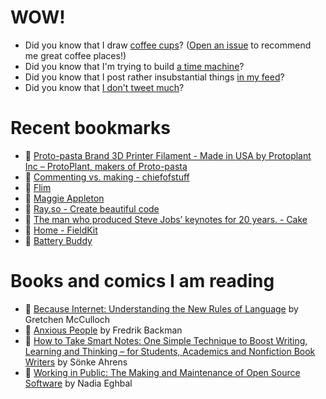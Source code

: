 # WOW!

- Did you know that I draw [coffee cups](https://papercups.mamuso.net/)? ([Open an issue](https://github.com/mamuso/papercups/issues) to recommend me great coffee places!)
- Did you know that I'm trying to build [a time machine](https://github.com/mamuso/fluxcapacitor)?
- Did you know that I post rather insubstantial things [in my feed](https://feed.mamuso.net/)?
- Did you know that [I don't tweet much](https://twitter.com/mamuso)?

# Recent bookmarks

- 👀 [Proto-pasta Brand 3D Printer Filament - Made in USA by Protoplant Inc – ProtoPlant, makers of Proto-pasta](https://www.proto-pasta.com/)
- 👀 [Commenting vs. making - chiefofstuff](https://chiefofstuff.substack.com/p/commenting-vs-making)
- 👀 [Flim](https://beta.flim.ai/)
- 👀 [Maggie Appleton](https://maggieappleton.com/)
- 👀 [Ray.so - Create beautiful code](https://ray.so/)
- 👀 [The man who produced Steve Jobs’ keynotes for 20 years. - Cake](https://www.cake.co/conversations/jNZlq6j/the-man-who-produced-steve-jobs-keynotes-for-20-years)
- 👀 [Home - FieldKit](https://www.fieldkit.org/)
- 👀 [Battery Buddy](https://batterybuddy.app/)


# Books and comics I am reading

- 📘 [Because Internet: Understanding the New Rules of Language](https://www.goodreads.com/book/show/37834053) by Gretchen McCulloch
- 📘 [Anxious People](https://www.goodreads.com/book/show/49534036) by Fredrik Backman
- 📘 [How to Take Smart Notes: One Simple Technique to Boost Writing, Learning and Thinking – for Students, Academics and Nonfiction Book Writers](https://www.goodreads.com/book/show/34507927) by Sönke Ahrens
- 📘 [Working in Public: The Making and Maintenance of Open Source Software](https://www.goodreads.com/book/show/54140556) by Nadia Eghbal

